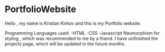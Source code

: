 # PortfolioWebsite
Hello , my name is Kristian Kirkov and this is my Portfolio website.

Programming Languages used:
-HTML
-CSS
-Javascript
Neumorphism for styling , which was recommended to me by a friend.
I have unfinished the projects page, which will be updated in the future months.


